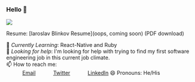 ### Hello 👋
<img src="https://images.unsplash.com/photo-1568598035424-7070b67317d2?ixlib=rb-1.2.1&auto=format&fit=crop&w=1049&q=80"/>

Resume:  [Iaroslav Blinkov Resume](oops, coming soon) (PDF download)



🌱 *Currently Learning*: React-Native and Ruby<br>
🤔 *Looking for help*: I'm looking for help with trying to find my first software engineering job in this current job climate.<br>
📫 How to reach me: <br>
&nbsp;&nbsp;&nbsp;&nbsp;&nbsp;&nbsp;&nbsp;&nbsp;&nbsp;&nbsp; [Email](here2contactme@gmail.com)
&nbsp;&nbsp;&nbsp;&nbsp;&nbsp;&nbsp;&nbsp;&nbsp;&nbsp;&nbsp; [Twitter](https://www.twitter.com/iarosb)
&nbsp;&nbsp;&nbsp;&nbsp;&nbsp;&nbsp;&nbsp;&nbsp;&nbsp;&nbsp; [LinkedIn](https://www.linkedin.com/in/iarosb)
😄 Pronouns: He/His <br>

<!--
**iarosb/iarosb** is a ✨ _special_ ✨ repository because its `README.md` (this file) appears on your GitHub profile.
Resume:  [Iaroslav Blinkov Resume](oops, coming soon) (PDF download)
 

🌱 *Currently Learning*: React-Native and Ruby<br>
🤔 *Looking for help*: I'm looking for help with trying to find my first software engineering job in this current job climate.<br>
📫 How to reach me: <br>
&nbsp;&nbsp;&nbsp;&nbsp;&nbsp;&nbsp;&nbsp;&nbsp;&nbsp;&nbsp; [Email](here2contactme@gmail.com)
&nbsp;&nbsp;&nbsp;&nbsp;&nbsp;&nbsp;&nbsp;&nbsp;&nbsp;&nbsp; [Twitter](https://www.twitter.com/iarosb)
&nbsp;&nbsp;&nbsp;&nbsp;&nbsp;&nbsp;&nbsp;&nbsp;&nbsp;&nbsp; [LinkedIn](https://www.linkedin.com/in/iarosb)
😄 Pronouns: He/His <br>
- 🔭 I’m currently working on ...
- 🌱 I’m currently learning Python and how to develop better cloud
- 👯 I’m looking to collaborate on ...
- 💬 Ask me about ...
- 📫 How to reach me: here2contactme@gmail.com
- 😄 Pronouns: he/him
- ⚡ Fun fact: https://resume.christinakopecky.com
-->
